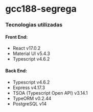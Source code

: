 # gcc188-segrega


### Tecnologias utilizadas

#### Front End:
  - React                       v17.0.2
  - Material UI                 v5.4.3
  - Typescript                  v4.6.2            

#### Back End:
  - Typescript                  v4.6.2
  - Express                     v4.17.3
  - TSOA (Typescript Open API)  v3.14.1
  - TypeORM                     v0.2.44
  - PostgreSQL                  v14

